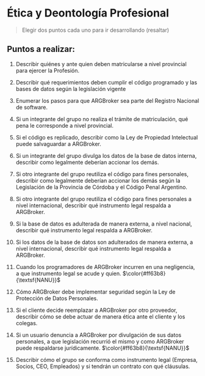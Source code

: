 # Ética y Deontología Profesional
> Elegir dos puntos cada uno para ir desarrollando (resaltar)
## Puntos a realizar:

1. Describir quiénes y ante quien deben matricularse a nivel provincial para ejercer la Profesión.

2. Describir qué requerimientos deben cumplir el código programado y las bases de datos según la legislación vigente

3. Enumerar los pasos para que ARGBroker sea parte del Registro Nacional de software.

4. Si un integrante del grupo no realiza el trámite de matriculación, qué pena le corresponde a nivel provincial.

5. Si el código es replicado, describir como la Ley de Propiedad Intelectual puede salvaguardar a ARGBroker.

6. Si un integrante del grupo divulga los datos de la base de datos interna, describir como legalmente deberían accionar los demás.

7. Si otro integrante del grupo reutiliza el código para fines personales, describir como legalmente deberían accionar los demás según la Legislación de la Provincia de Córdoba y el Código Penal Argentino.

8. Si otro integrante del grupo reutiliza el código para fines personales a nivel internacional, describir qué instrumento legal respalda a ARGBroker.

9. Si la base de datos es adulterada de manera externa, a nivel nacional, describir qué instrumento legal respalda a ARGBroker.

10. Si los datos de la base de datos son adulterados de manera externa, a nivel internacional, describir qué instrumento legal respalda a ARGBroker.

11. Cuando los programadores de ARGBroker incurren en una negligencia, a que instrumento legal se acude y quien. $\color{#ff63b8}{\textsf{NANU}}$

12. Cómo ARGBroker debe implementar seguridad según la Ley de Protección de Datos Personales.

13. Si el cliente decide reemplazar a ARGBroker por otro proveedor, describir cómo se debe actuar de manera ética ante el cliente y los colegas.

14. Si un usuario denuncia a ARGBroker por divulgación de sus datos personales, a que legislación recurrió el mismo y como ARGBroker puede respaldarse jurídicamente. $\color{#ff63b8}{\textsf{NANU}}$

15. Describir cómo el grupo se conforma como instrumento legal (Empresa, Socios, CEO,
Empleados) y si tendrán un contrato con qué cláusulas.

